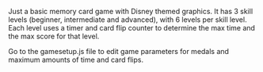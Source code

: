 Just a basic memory card game with Disney themed graphics. It has 3 skill levels (beginner, intermediate and advanced), with 6 levels per skill level. Each level uses a timer and card flip counter to determine the max time and the max score for that level.

Go to the gamesetup.js file to edit game parameters for medals and maximum amounts of time and card flips.